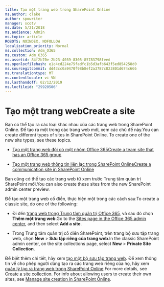 ```yaml
---
title: Tạo một trang web trong SharePoint Online
ms.author: clake
author: spowriter
manager: scotv
ms.date: 5/21/2018
ms.audience: Admin
ms.topic: article
ROBOTS: NOINDEX, NOFOLLOW
localization_priority: Normal
ms.collection: Adm_O365
ms.custom: Adm_O365
ms.assetid: 84f2b70e-2b23-4039-8305-85783798feed
ms.openlocfilehash: e1c4cd224e75fadfc1b5d3afb643f5ed854258d0
ms.sourcegitcommit: dd43cc0a9470f98b8ef2a3787c823801d674c666
ms.translationtype: MT
ms.contentlocale: vi-VN
ms.lasthandoff: 02/12/2019
ms.locfileid: "29920506"
---
```

# <a name="create-a-site"></a><span data-ttu-id="982ff-102">Tạo một trang web</span><span class="sxs-lookup"><span data-stu-id="982ff-102">Create a site</span></span>

<span data-ttu-id="982ff-p101">Bạn có thể tạo ra các loại khác nhau của các trang web trong SharePoint Online. Để tạo ra một trong các trang web mới, xem các chủ đề này.</span><span class="sxs-lookup"><span data-stu-id="982ff-p101">You can create different types of sites in SharePoint Online. To create one of the new site types, see these topics.</span></span>
  
- [<span data-ttu-id="982ff-105">Tạo một trang web đội có một nhóm Office 365</span><span class="sxs-lookup"><span data-stu-id="982ff-105">Create a team site that has an Office 365 group</span></span>](https://go.microsoft.com/fwlink/?linkid=866292)
    
- [<span data-ttu-id="982ff-106">Tạo một trang web thông tin liên lạc trong SharePoint Online</span><span class="sxs-lookup"><span data-stu-id="982ff-106">Create a communication site in SharePoint Online</span></span>](https://go.microsoft.com/fwlink/?linkid=866294)
    
<span data-ttu-id="982ff-107">Bạn cũng có thể tạo các trang web từ xem trước Trung tâm quản trị SharePoint mới.</span><span class="sxs-lookup"><span data-stu-id="982ff-107">You can also create these sites from the new SharePoint admin center preview.</span></span>
  
<span data-ttu-id="982ff-108">Để tạo một trang web cổ điển, thực hiện một trong các cách sau:</span><span class="sxs-lookup"><span data-stu-id="982ff-108">To create a classic site, do one of the following:</span></span>
  
- <span data-ttu-id="982ff-109">Đi đến [trang web trong Trung tâm quản trị Office 365](https://portal.office.com/adminportal/home#/SitesList), và sau đó chọn **Thêm một trang web**.</span><span class="sxs-lookup"><span data-stu-id="982ff-109">Go to the [Sites page in the Office 365 admin center](https://portal.office.com/adminportal/home#/SitesList), and then select **Add a site**.</span></span>
    
- <span data-ttu-id="982ff-110">Trong Trung tâm quản trị cổ điển SharePoint, trên trang bộ sưu tập trang web, chọn **New** \> **Sưu tập riêng của trang web**.</span><span class="sxs-lookup"><span data-stu-id="982ff-110">In the classic SharePoint admin center, on the site collections page, select **New** \> **Private Site Collection**.</span></span>
    
<span data-ttu-id="982ff-p102">Để biết thêm chi tiết, hãy xem [tạo một bộ sưu tập trang web](https://go.microsoft.com/fwlink/?linkid=866295). Để xem thông tin về cho phép người dùng tạo ra các trang web riêng của họ, hãy xem [quản lý tạo ra trang web trong SharePoint Online](https://go.microsoft.com/fwlink/?linkid=866296).</span><span class="sxs-lookup"><span data-stu-id="982ff-p102">For more details, see [Create a site collection](https://go.microsoft.com/fwlink/?linkid=866295). For info about allowing users to create their own sites, see [Manage site creation in SharePoint Online](https://go.microsoft.com/fwlink/?linkid=866296).</span></span>
  

